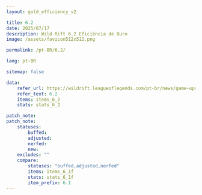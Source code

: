 ```yaml
---
layout: gold_efficiency_v2

title: 6.2
date: 2025/07/17
description: Wild Rift 6.2 Eficiência de Ouro
image: /assets/favicon512x512.png

permalink: /pt-BR/6.2/

lang: pt-BR

sitemap: false

data:
    refer_url: https://wildrift.leagueoflegends.com/pt-br/news/game-updates/wild-rift-patch-notes-6-2/
    refer_text: 6.2
    items: items_6_2
    stats: stats_6_2

patch_note:
patch_note:
    statuses:
        buffed: 
        adjusted: 
        nerfed: 
        new: 
    excludes: ""
    compare:
        statuses: "buffed,adjusted,nerfed"
        items: items_6_1f
        stats: stats_6_1f
        item_prefix: 6.1
---
```

